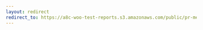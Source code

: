 ```yaml
---
layout: redirect
redirect_to: https://a8c-woo-test-reports.s3.amazonaws.com/public/pr-merge/39970/e2e/index.html
---
```

